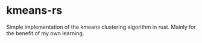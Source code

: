 # kmeans-rs
Simple implementation of the kmeans clustering algorithm in rust. Mainly for the benefit of my own learning.

